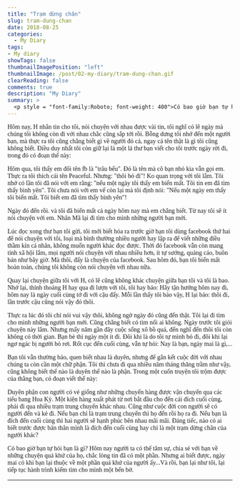 ```yaml
---
title: "Trạm dừng chân"
slug: tram-dung-chan
date: 2018-08-25
categories:
  - My Diary
tags:
- My diary
showTags: false  
thumbnailImagePosition: "left"
thumbnailImage: /post/02-my-diary/tram-dung-chan.gif
clearReading: false	
comments: true
description: "My Diary"
summary: >
  <p style = "font-family:Roboto; font-weight: 400">Có bao giờ bạn tự hỏi bạn là gì? Hôm nay người ta có thể tâm sự, chia sẻ với bạn về những chuyện quá khứ của họ...Nhưng ai biết được, ngày mai có khi bạn lại thuộc về một phần quá khứ của người ấy.</p>
---
```


<p style = "font-family:Lora; font-weight: 400">Hôm nay, H nhắn tin cho tôi, nói chuyện với nhau được vài tin, tôi nghĩ có lẽ ngày mà chúng tôi không còn đi với nhau chắc cũng sắp tới rồi. Bỗng dưng tôi nhớ đến một người bạn, mà thực ra tôi cũng chẳng biết gì về người đó cả, ngay cả tên thật là gì tôi cũng không biết. Điều duy nhất tôi còn giữ lại là một lá thư bạn viết cho tôi trước ngày rời đi, trong đó có đoạn thế này:</p>

<p style = "font-family:Lora; font-weight: 400">Hôm qua, tôi thấy em đổi tên fb là "trâu bếu". Đó là tên mà cô bạn nhỏ kia vẫn gọi em. Thực ra tôi thích cái tên Peaceful. Nhưng: "thôi bỏ đi"! Ko quan trọng với tôi lắm. Tôi nhớ có lần tôi đã nói với em rằng: "nếu một ngày tôi thấy em biến mất. Tôi tin em đã tìm thấy bình yên". Tôi chưa nói với em vế còn lại mà tôi định nói: "Nếu một ngày em thấy tôi biến mất. Tôi biết em đã tìm thấy bình yên"!</p>

<p style = "font-family:Lora; font-weight: 400">Ngày đó đến rồi. và tôi đã biến mất cả ngày hôm nay mà em chẳng biết. Từ nay tôi sẽ ít nói chuyện với em. Nhân Mã lại đi tìm cho mình những người bạn mới.</p>

<p style = "font-family:Lora; font-weight: 400">Lúc đọc xong thư bạn tôi gửi, tôi mới biết hóa ra trước giờ bạn tôi dùng facebook thứ hai để nói chuyện với tôi, loại mà bình thường nhiều người hay lập ra để viết những điều thầm kín cá nhân, không muốn người khác đọc  được. Thời đó facebook vẫn còn mang tính xã hội lắm, mọi người nói chuyện với nhau nhiều hơn, ít tự sướng, quảng cáo, buôn bán như bây giờ. Mà thôi, đấy là chuyện của facebook. Sau hôm đó, bạn tôi biến mất hoàn toàn, chúng tôi không còn nói chuyện với nhau nữa.</p>

<p style = "font-family:Lora; font-weight: 400">Quay lại chuyện giữa tôi với H, có lẽ cũng không khác chuyện giữa bạn tôi và tôi là bao. Nhớ lại, thỉnh thoảng H hay qua đi lượn với tôi, tôi hay bảo: Hãy tận hưởng hôm nay đi, hôm nay là ngày cuối cùng tớ đi với cậu đấy. Mỗi lần thấy tôi bảo vậy, H lại bảo: thôi đi, lần trước cậu cũng nói vậy đó thôi.</p>

<p style = "font-family:Lora; font-weight: 400">Thực ra lúc đó tôi chỉ nói vui vậy thôi, không ngờ ngày đó cũng đến thật. Tôi lại đi tìm cho mình những người bạn mới. Cũng chẳng biết có tìm nổi ai không. Ngày trước tôi giỏi chuyện này lắm. Nhưng mấy năm gần đây cuộc sống xô bồ quá, đến nghĩ đến thôi tôi còn không có thời gian. Bạn bè thì ngày một ít đi. Đôi khi là do tôi tự mình bỏ đi, đôi khi lại ngơ ngác bị người bỏ rơi. Rốt cục đến cuối cùng, vẫn tự hỏi: Nay là bạn, ngày mai là gì,...</p>

<p style = "font-family:Lora; font-weight: 400">Bạn tôi vẫn thường bảo, quen biết nhau là duyên, nhưng để gắn kết cuộc đời với nhau chúng ta còn cần một chữ phận. Tôi thì chưa đi qua nhiều năm tháng thăng trầm như vậy, cũng không biết thế nào là duyên thế nào là phận. Trong một cuốn truyện tôi trộm được của thằng bạn, có đoạn viết thế này:</p>

<p style = "font-family:Lora; font-weight: 400">Duyên phận con người có vẻ giống như những chuyến hàng được vận chuyển qua các tiểu bang Hoa Kỳ. Một kiện hàng xuất phát từ nơi bắt đầu cho đến cái đích cuối cùng, phải đi qua nhiều trạm trung chuyển khác nhau. Cũng như cuộc đời con người sẽ có người đến và kẻ đi. Nếu bạn chỉ là trạm trung chuyển thì họ đến rồi họ ra đi. Nếu bạn là đích đến cuối cùng thì hai người sẽ hạnh phúc bên nhau mãi mãi. Đáng tiếc, nào có ai biết trước được bản thân mình là đích đến cuối cùng hay chỉ là một trạm dừng chân của người khác?</p>

<p style = "font-family:Lora; font-weight: 400">Có bao giờ bạn tự hỏi bạn là gì? Hôm nay người ta có thể tâm sự, chia sẻ với bạn về những chuyện quá khứ của họ, chắc lòng tin đã có một phần. Nhưng ai biết được, ngày mai có khi bạn lại thuộc về một phần quá khứ của người ấy...Và rồi, bạn lại như tôi, lại tiếp tục hành trình kiếm tìm cho mình một bến bờ.</p>

---

